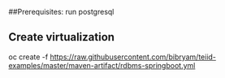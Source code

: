 ##Prerequisites: run postgresql


## Create virtualization

oc create -f https://raw.githubusercontent.com/bibryam/teiid-examples/master/maven-artifact/rdbms-springboot.yml


